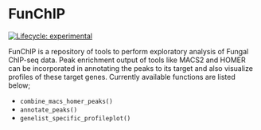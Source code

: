 
FunChIP
=======

<!-- badges: start -->
[![Lifecycle: experimental](https://img.shields.io/badge/lifecycle-experimental-orange.svg)](https://www.tidyverse.org/lifecycle/#experimental)

<!-- README.md is generated from README.Rmd. Please edit that file -->
FunChIP is a repository of tools to perform exploratory analysis of Fungal ChIP-seq data. Peak enrichment output of tools like MACS2 and HOMER can be incorporated in annotating the peaks to its target and also visualize profiles of these target genes. Currently available functions are listed below;

-   `combine_macs_homer_peaks()`
-   `annotate_peaks()`
-   `genelist_specific_profileplot()`
